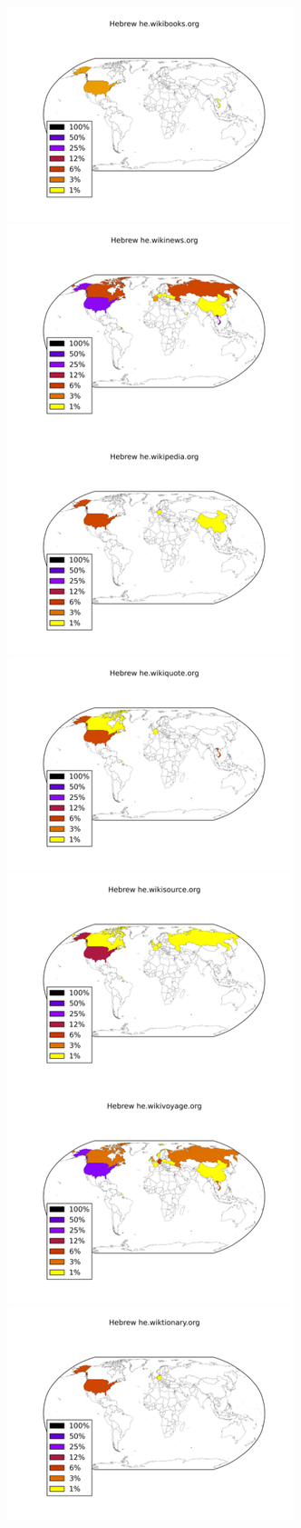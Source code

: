 ![](images/Hebrew-he.wikibooks.org.png)
![](images/Hebrew-he.wikinews.org.png)
![](images/Hebrew-he.wikipedia.org.png)
![](images/Hebrew-he.wikiquote.org.png)
![](images/Hebrew-he.wikisource.org.png)
![](images/Hebrew-he.wikivoyage.org.png)
![](images/Hebrew-he.wiktionary.org.png)
